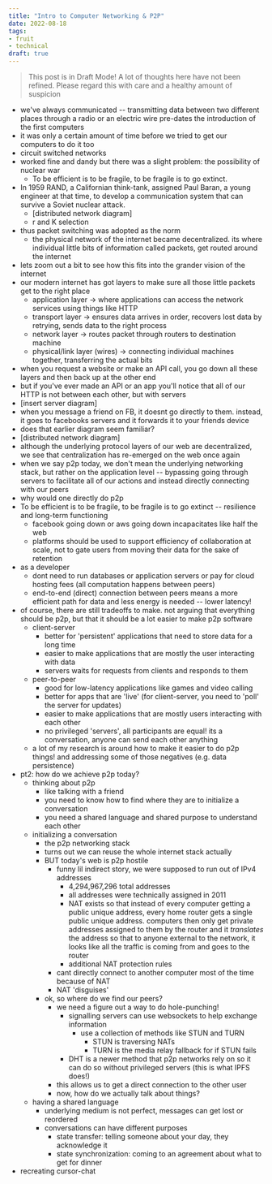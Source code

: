 ```yaml
---
title: "Intro to Computer Networking & P2P"
date: 2022-08-18
tags:
- fruit
- technical
draft: true
---
```


> This post is in Draft Mode! A lot of thoughts here have not been refined. Please regard this with care and a healthy amount of suspicion

- we've always communicated -- transmitting data between two different places through a radio or an electric wire pre-dates the introduction of the first computers
- it was only a certain amount of time before we tried to get our computers to do it too
- circuit switched networks
- worked fine and dandy but there was a slight problem: the possibility of nuclear war
	- To be efficient is to be fragile, to be fragile is to go extinct.
- In 1959 RAND, a Californian think-tank, assigned Paul Baran, a young engineer at that time, to develop a communication system that can survive a Soviet nuclear attack.
	- [distributed network diagram]
	- r and K selection
- thus packet switching was adopted as the norm
	- the physical network of the internet became decentralized. its where individual little bits of information called packets, get routed around the internet
- lets zoom out a bit to see how this fits into the grander vision of the internet
- our modern internet has got layers to make sure all those little packets get to the right place
	- application layer -> where applications can access the network services using things like HTTP
	- transport layer -> ensures data arrives in order, recovers lost data by retrying, sends data to the right process
	- network layer -> routes packet through routers to destination machine
	- physical/link layer (wires) -> connecting individual machines together, transferring the actual bits
- when you request a website or make an API call, you go down all these layers and then back up at the other end
- but if you've ever made an API or an app you'll notice that all of our HTTP is not between each other, but with servers
- [insert server diagram]
- when you message a friend on FB, it doesnt go directly to them. instead, it goes to facebooks servers and it forwards it to your friends device
- does that earlier diagram seem familiar?
- [distributed network diagram]
- although the underlying protocol layers of our web are decentralized, we see that centralization has re-emerged on the web once again
- when we say p2p today, we don't mean the underlying networking stack, but rather on the application level -- bypassing going through servers to facilitate all of our actions and instead directly connecting with our peers
- why would one directly do p2p
- To be efficient is to be fragile, to be fragile is to go extinct -- resilience and long-term functioning
	- facebook going down or aws going down incapacitates like half the web
	- platforms should be used to support efficiency of collaboration at scale, not to gate users from moving their data for the sake of retention
- as a developer
	- dont need to run databases or application servers or pay for cloud hosting fees (all computation happens between peers)
	- end-to-end (direct) connection between peers means a more efficient path for data and less energy is needed -- lower latency!
- of course, there are still tradeoffs to make. not arguing that everything should be p2p, but that it should be a lot easier to make p2p software
	- client-server
		- better for 'persistent' applications that need to store data for a long time
		- easier to make applications that are mostly the user interacting with data
		- servers waits for requests from clients and responds to them
	- peer-to-peer
		- good for low-latency applications like games and video calling
		- better for apps that are 'live' (for client-server, you need to 'poll' the server for updates)
		- easier to make applications that are mostly users interacting with each other
		- no privileged 'servers', all participants are equal! its a conversation, anyone can send each other anything
	- a lot of my research is around how to make it easier to do p2p things! and addressing some of those negatives (e.g. data persistence)
- pt2: how do we achieve p2p today?
	- thinking about p2p
		- like talking with a friend
		- you need to know how to find where they are to initialize a conversation
		- you need a shared language and shared purpose to understand each other
	- initializing a conversation
		- the p2p networking stack
		- turns out we can reuse the whole internet stack actually
		- BUT today's web is p2p hostile
			- funny lil indirect story, we were supposed to run out of IPv4 addresses
				- 4,294,967,296 total addresses
				- all addresses were technically assigned in 2011
				- NAT exists so that instead of every computer getting a public unique address, every home router gets a single public unique address. computers then only get private addresses assigned to them by the router and it *translates* the address so that to anyone external to the network, it looks like all the traffic is coming from and goes to the router
				- additional NAT protection rules
			- cant directly connect to another computer most of the time because of NAT
			- NAT 'disguises' 
		- ok, so where do we find our peers? 
			- we need a figure out a way to do hole-punching!
				- signalling servers can use websockets to help exchange information
					- use a collection of methods like STUN and TURN
						- STUN is traversing NATs
						- TURN is the media relay fallback for if STUN fails
				- DHT is a newer method that p2p networks rely on so it can do so without privileged servers (this is what IPFS does!)
			- this allows us to get a direct connection to the other user
			- now, how do we actually talk about things?
	- having a shared language
		- underlying medium is not perfect, messages can get lost or reordered
		- conversations can have different purposes
			- state transfer: telling someone about your day, they acknowledge it
			- state synchronization: coming to an agreement about what to get for dinner
- recreating cursor-chat